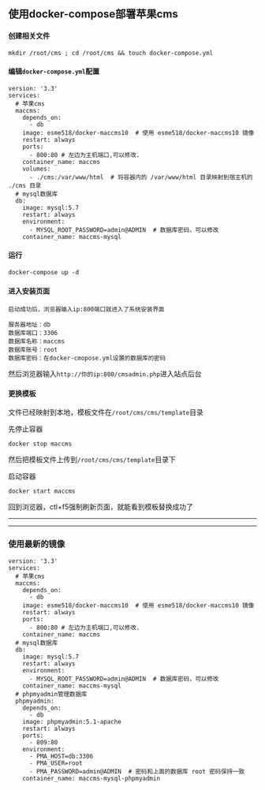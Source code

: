 ## 使用docker-compose部署苹果cms

#### 创建相关文件

```
mkdir /root/cms ; cd /root/cms && touch docker-compose.yml
```

#### 编辑`docker-compose.yml`配置

```
version: '3.3'
services:
  # 苹果cms
  maccms:
    depends_on:
      - db
    image: esme518/docker-maccms10  # 使用 esme518/docker-maccms10 镜像
    restart: always
    ports:
      - 800:80 # 左边为主机端口,可以修改.
    container_name: maccms
    volumes:
      - ./cms:/var/www/html  # 将容器内的 /var/www/html 目录映射到宿主机的 ./cms 目录
  # mysql数据库
  db:
    image: mysql:5.7
    restart: always
    environment:
      - MYSQL_ROOT_PASSWORD=admin@ADMIN  # 数据库密码，可以修改
    container_name: maccms-mysql
```

#### 运行
```
docker-compose up -d
```


#### 进入安装页面

```
启动成功后，浏览器输入ip:800端口就进入了系统安装界面

服务器地址：db
数据库端口：3306
数据库名称：maccms
数据库账号：root
数据库密码：在docker-cmopose.yml设置的数据库的密码
```


然后浏览器输入`http://你的ip:800/cmsadmin.php`进入站点后台


#### 更换模板

文件已经映射到本地，模板文件在`/root/cms/cms/template`目录

先停止容器
```
docker stop maccms
```

然后把模板文件上传到`/root/cms/cms/template`目录下

启动容器
```
docker start maccms
```

回到浏览器，ctl+f5强制刷新页面，就能看到模板替换成功了


---
---
### 使用最新的镜像

```
version: '3.3'
services:
  # 苹果cms
  maccms:
    depends_on:
      - db
    image: esme518/docker-maccms10  # 使用 esme518/docker-maccms10 镜像
    restart: always
    ports:
      - 800:80 # 左边为主机端口,可以修改.
    container_name: maccms
  # mysql数据库
  db:
    image: mysql:5.7
    restart: always
    environment:
      - MYSQL_ROOT_PASSWORD=admin@ADMIN  # 数据库密码，可以修改
    container_name: maccms-mysql
  # phpmyadmin管理数据库
  phpmyadmin:
    depends_on:
      - db
    image: phpmyadmin:5.1-apache
    restart: always
    ports:
      - 809:80
    environment:
      - PMA_HOST=db:3306
      - PMA_USER=root
      - PMA_PASSWORD=admin@ADMIN  # 密码和上面的数据库 root 密码保持一致
    container_name: maccms-mysql-phpmyadmin
```
